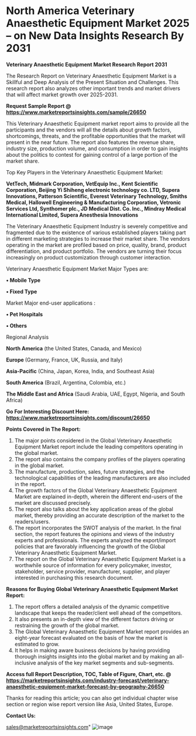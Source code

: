  # North America Veterinary Anaesthetic Equipment Market 2025 – on New Data Insights Research By 2031

<strong>Veterinary Anaesthetic Equipment Market Research Report 2031</strong>

The Research Report on Veterinary Anaesthetic Equipment Market is a Skillful and Deep Analysis of the Present Situation and Challenges. This research report also analyzes other important trends and market drivers that will affect market growth over 2025-2031.

<strong>Request Sample Report @ <a href=https://www.marketreportsinsights.com/sample/26650>https://www.marketreportsinsights.com/sample/26650</a></strong>

This Veterinary Anaesthetic Equipment market report aims to provide all the participants and the vendors will all the details about growth factors, shortcomings, threats, and the profitable opportunities that the market will present in the near future. The report also features the revenue share, industry size, production volume, and consumption in order to gain insights about the politics to contest for gaining control of a large portion of the market share.

Top Key Players in the Veterinary Anaesthetic Equipment Market:

<strong>VetTech, Midmark Corporation, VetEquip Inc., Kent Scientific Corporation, Beijing Yi Shiheng electronic technology co. LTD, Supera Innovations, Patterson Scientific, Everest Veterinary Technology, Smiths Medical, Hallowell Engineering & Manufacturing Corporation, Vetronic Services Ltd, Synthomer plc., JD Medical Dist. Co. Inc., Mindray Medical International Limited, Supera Anesthesia Innovations</strong>

The Veterinary Anaesthetic Equipment Industry is severely competitive and fragmented due to the existence of various established players taking part in different marketing strategies to increase their market share. The vendors operating in the market are profiled based on price, quality, brand, product differentiation, and product portfolio. The vendors are turning their focus increasingly on product customization through customer interaction.

Veterinary Anaesthetic Equipment Market Major Types are:

<strong>• Mobile Type

• Fixed Type</strong>

Market Major end-user applications :

<strong>• Pet Hospitals

• Others</strong>

Regional Analysis

</u><strong><b>North America</b></strong> (the United States, Canada, and Mexico)

<strong><b>Europe </b></strong>(Germany, France, UK, Russia, and Italy)

<strong><b>Asia-Pacific</b></strong> (China, Japan, Korea, India, and Southeast Asia)

<strong><b>South America</b></strong> (Brazil, Argentina, Colombia, etc.)

<strong><b>The Middle East and Africa</b></strong> (Saudi Arabia, UAE, Egypt, Nigeria, and South Africa)

<strong>Go For Interesting Discount Here: <a href=https://www.marketreportsinsights.com/discount/26650>https://www.marketreportsinsights.com/discount/26650</a></strong>

<strong>Points Covered in The Report:</strong>
<ol>
  <li>The major points considered in the Global Veterinary Anaesthetic Equipment Market report include the leading competitors operating in the global market.</li>
  <li>The report also contains the company profiles of the players operating in the global market.</li>
  <li>The manufacture, production, sales, future strategies, and the technological capabilities of the leading manufacturers are also included in the report.</li>
  <li>The growth factors of the Global Veterinary Anaesthetic Equipment Market are explained in-depth, wherein the different end-users of the market are discussed precisely.</li>
  <li>The report also talks about the key application areas of the global market, thereby providing an accurate description of the market to the readers/users.</li>
  <li>The report incorporates the SWOT analysis of the market. In the final section, the report features the opinions and views of the industry experts and professionals. The experts analyzed the export/import policies that are favorably influencing the growth of the Global Veterinary Anaesthetic Equipment Market.</li>
  <li>The report on the Global Veterinary Anaesthetic Equipment Market is a worthwhile source of information for every policymaker, investor, stakeholder, service provider, manufacturer, supplier, and player interested in purchasing this research document.</li>
</ol>
<strong>Reasons for Buying Global Veterinary Anaesthetic Equipment Market Report:</strong>

<ol>
  <li>The report offers a detailed analysis of the dynamic competitive landscape that keeps the reader/client well ahead of the competitors.</li>
  <li>It also presents an in-depth view of the different factors driving or restraining the growth of the global market.</li>
  <li>The Global Veterinary Anaesthetic Equipment Market report provides an eight-year forecast evaluated on the basis of how the market is estimated to grow.</li>
  <li>It helps in making aware business decisions by having providing thorough insights insights into the global market and by making an all-inclusive analysis of the key market segments and sub-segments.</li>
</ol>
<strong>Access full Report Description, TOC, Table of Figure, Chart, etc. @ <a href=https://marketreportsinsights.com/industry-forecast/veterinary-anaesthetic-equipment-market-forecast-by-geography-26650>https://marketreportsinsights.com/industry-forecast/veterinary-anaesthetic-equipment-market-forecast-by-geography-26650</a></strong>


Thanks for reading this article; you can also get individual chapter wise section or region wise report version like Asia, United States, Europe.

<strong>Contact Us:</strong>

sales@marketreportsinsights.com"
![image](https://github.com/user-attachments/assets/18496cd8-20fc-4e06-9f89-4ac8701374b3)
